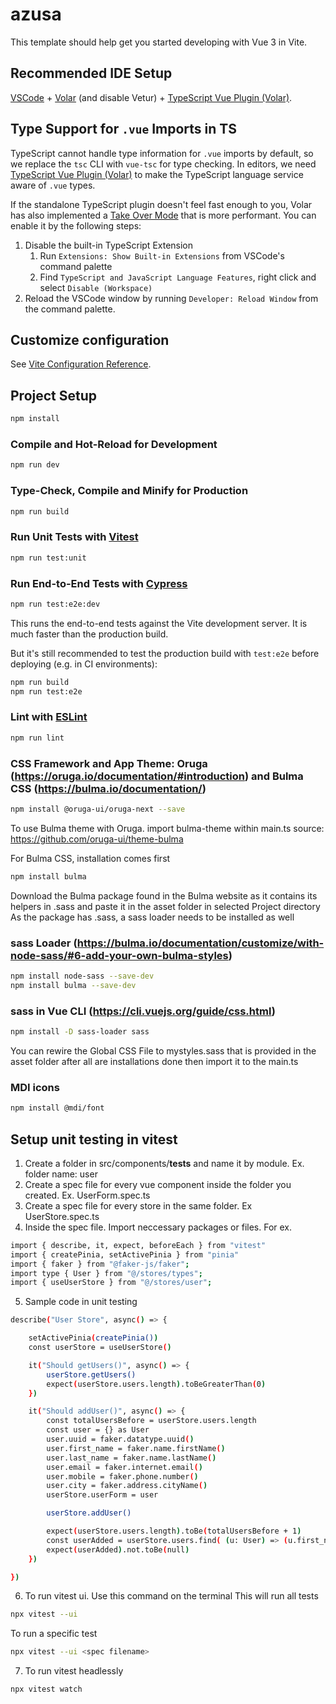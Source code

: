# azusa

This template should help get you started developing with Vue 3 in Vite.

## Recommended IDE Setup

[VSCode](https://code.visualstudio.com/) + [Volar](https://marketplace.visualstudio.com/items?itemName=Vue.volar) (and disable Vetur) + [TypeScript Vue Plugin (Volar)](https://marketplace.visualstudio.com/items?itemName=Vue.vscode-typescript-vue-plugin).

## Type Support for `.vue` Imports in TS

TypeScript cannot handle type information for `.vue` imports by default, so we replace the `tsc` CLI with `vue-tsc` for type checking. In editors, we need [TypeScript Vue Plugin (Volar)](https://marketplace.visualstudio.com/items?itemName=Vue.vscode-typescript-vue-plugin) to make the TypeScript language service aware of `.vue` types.

If the standalone TypeScript plugin doesn't feel fast enough to you, Volar has also implemented a [Take Over Mode](https://github.com/johnsoncodehk/volar/discussions/471#discussioncomment-1361669) that is more performant. You can enable it by the following steps:

1. Disable the built-in TypeScript Extension
    1) Run `Extensions: Show Built-in Extensions` from VSCode's command palette
    2) Find `TypeScript and JavaScript Language Features`, right click and select `Disable (Workspace)`
2. Reload the VSCode window by running `Developer: Reload Window` from the command palette.

## Customize configuration

See [Vite Configuration Reference](https://vitejs.dev/config/).

## Project Setup

```sh
npm install
```

### Compile and Hot-Reload for Development

```sh
npm run dev
```

### Type-Check, Compile and Minify for Production

```sh
npm run build
```

### Run Unit Tests with [Vitest](https://vitest.dev/)

```sh
npm run test:unit
```

### Run End-to-End Tests with [Cypress](https://www.cypress.io/)

```sh
npm run test:e2e:dev
```

This runs the end-to-end tests against the Vite development server.
It is much faster than the production build.

But it's still recommended to test the production build with `test:e2e` before deploying (e.g. in CI environments):

```sh
npm run build
npm run test:e2e
```

### Lint with [ESLint](https://eslint.org/)

```sh
npm run lint
```

### CSS Framework and App Theme: Oruga (https://oruga.io/documentation/#introduction) and Bulma CSS (https://bulma.io/documentation/)

```sh
npm install @oruga-ui/oruga-next --save
````
To use Bulma theme with Oruga. import bulma-theme within main.ts source: https://github.com/oruga-ui/theme-bulma

For Bulma CSS, installation comes first

```sh
npm install bulma
```
Download the Bulma package found in the Bulma website as it contains its helpers in .sass and paste it in the asset folder
in selected Project directory
As the package has .sass, a sass loader needs to be installed as well

### sass Loader (https://bulma.io/documentation/customize/with-node-sass/#6-add-your-own-bulma-styles)
```sh
npm install node-sass --save-dev
npm install bulma --save-dev
```

### sass in Vue CLI (https://cli.vuejs.org/guide/css.html)
```sh
npm install -D sass-loader sass
```
You can rewire the Global CSS File to mystyles.sass that is provided in the asset folder after all are installations done then import
it to the main.ts

### MDI icons
```sh
npm install @mdi/font 
````
## Setup unit testing in vitest

1. Create a folder in src/components/__tests__ and name it by module. Ex. folder name: user
2. Create a spec file for every vue component inside the folder you created. Ex. UserForm.spec.ts
3. Create a spec file for every store in the same folder. Ex UserStore.spec.ts
4. Inside the spec file. Import neccessary packages or files. For ex.

```sh
import { describe, it, expect, beforeEach } from "vitest" 
import { createPinia, setActivePinia } from "pinia"
import { faker } from "@faker-js/faker";
import type { User } from "@/stores/types";
import { useUserStore } from "@/stores/user";
```
5. Sample code in unit testing 

```sh 
describe("User Store", async() => {

    setActivePinia(createPinia())
    const userStore = useUserStore()

    it("Should getUsers()", async() => {
        userStore.getUsers()
        expect(userStore.users.length).toBeGreaterThan(0)
    })

    it("Should addUser()", async() => {
        const totalUsersBefore = userStore.users.length
        const user = {} as User 
        user.uuid = faker.datatype.uuid()
        user.first_name = faker.name.firstName()
        user.last_name = faker.name.lastName()
        user.email = faker.internet.email()
        user.mobile = faker.phone.number()
        user.city = faker.address.cityName()
        userStore.userForm = user

        userStore.addUser()

        expect(userStore.users.length).toBe(totalUsersBefore + 1) 
        const userAdded = userStore.users.find( (u: User) => (u.first_name == user.first_name && u.last_name == user.last_name && u.email == user.email && u.mobile == user.mobile)) 
        expect(userAdded).not.toBe(null)
    })

})
```

6. To run vitest ui. Use this command on the terminal 
This will run all tests
```sh 
npx vitest --ui
```
To run a specific test 
```sh 
npx vitest --ui <spec filename>
```

7. To run vitest headlessly
```sh
npx vitest watch
```
